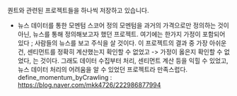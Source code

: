 퀀트와 관련된 프로젝트들을 하나씩 저장하고 있습니다. 

- 뉴스 데이터를 통한 모멘텀 스코어 정의
모멘텀을 과거의 가격으로만 정의하는 것이 아닌, 뉴스를 통해 정의해보고자 했던 프로젝트. 
여기에는 한가지 가정이 포함되어있다 ; 사람들의 뉴스를 보고 주식을 살 것이다.
이 프로젝트의 결과 중 가장 아쉬운 건, 센티먼트를 정확히 계산했는지 확인할 수 없었고 -> 가정이 옳은지 확인할 수 없었다, 는 것이다.
그래도 데이터 수집부터 처리, 센티먼트 계산 등을 익힐 수 있었고, 뉴스 데이터 처리의 어려움을 알 수 있었던 프로젝트라 만족스럽다.
define_momentum_byCrawling : https://blog.naver.com/mkk4726/222986877994
